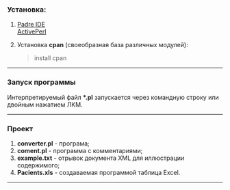 ### Установка:  
1. [Padre IDE](https://ru.perlmaven.com/ustanovka-i-nachalo-raboty-s-perl)  
   [ActivePerl](http://www.activestate.com/activeperl)  
  
2. Установка **cpan** (своеобразная база различных модулей):
    > install cpan  
--------------  
    
### Запуск программы  
Интерпретируемый файл **\*.pl** запускается через командную строку или двойным нажатием ЛКМ.  
  
--------------

### Проект    
1. **converter.pl** - програма;
2. **coment.pl** - программа с комментариями;
3. **example.txt** - отрывок документа XML для иллюстрации содержимого;
4. **Pacients.xls** - создаваемая программой таблица Excel.
--------------
